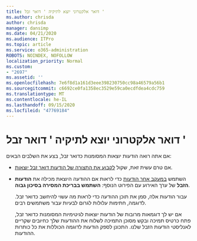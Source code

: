 ```yaml
---
title: דואר אלקטרוני יוצא לתיקיה ' דואר זבל '
ms.author: chrisda
author: chrisda
manager: dansimp
ms.date: 04/21/2020
ms.audience: ITPro
ms.topic: article
ms.service: o365-administration
ROBOTS: NOINDEX, NOFOLLOW
localization_priority: Normal
ms.custom:
- "2697"
ms.assetid: ''
ms.openlocfilehash: 7e6f8d1a161d3eee398230750cc98a46579a56b1
ms.sourcegitcommit: c6692ce0fa1358ec3529e59ca0ecdfdea4cdc759
ms.translationtype: MT
ms.contentlocale: he-IL
ms.lasthandoff: 09/15/2020
ms.locfileid: "47769184"
---
```

# <a name="outbound-email-to-junk-email-folder"></a>דואר אלקטרוני יוצא לתיקיה ' דואר זבל '

אם אתה רואה הודעות יוצאות המסומנות כדואר זבל, בצע את השלבים הבאים:

- אם טרם עשית זאת, שקול [לקבוע את התצורה של הודעות דואר זבל יוצאות](https://docs.microsoft.com/microsoft-365/security/office-365-security/configure-the-outbound-spam-policy).

- השתמש [במעקב אחר הודעות](https://docs.microsoft.com/microsoft-365/security/office-365-security/message-trace-scc) כדי לראות אם ההודעה היוצאת מכילה את **הודעות הזבל** של ערך האירוע עם הפירוט הנוסף: **השתמש בבריכת המסירה בסיכון גבוה**.

  עבור הודעות אלה, סמן את תוכן ההודעה כדי לראות מה עשוי להיחשב כדואר זבל. לדוגמה, חתימות עלולות לגרום לבעיות עבור משתמשים רבים.

  אם יש לך דוגמאות מרובות של הודעות יוצאות לגיטימיות המסומנות כדואר זבל, פתח כרטיס תמיכה ובקש מסוכן התמיכה לשלוח את ההודעות שלך כחיובים שקריים לאנליסטי הודעות הזבל שלנו. התכונן לספק הודעות לדוגמה הכוללות את כל כותרות ההודעות.
